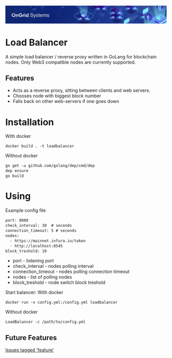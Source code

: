 [![OnGrid Systems Blockchain Applications DApps Development](img/ongrid-systems-cover.png)](https://ongrid.pro/)

# Load Balancer
A simple load balancer / reverse proxy written in GoLang for blockchain nodes.
Only Web3 compatible nodes are currently supported.

## Features
 - Acts as a reverse proxy, sitting between clients and web servers.
 - Chooses node with biggest block number
 - Falls back on other web-servers if one goes down

# Installation
With docker

```
docker build . -t loadbalancer
```

Without docker
```
go get -u github.com/golang/dep/cmd/dep
dep ensure
go build
```

# Using
Example config file
```
port: 8000
check_interval: 30  # seconds
connection_timeout: 5 # seconds
nodes:
  - https://mainnet.infura.io/token
  - http://localhost:8545
block_treshold: 10
```
* port - listening port
* check_interval - nodes polling interval
* connection_timeout - nodes polling connection timeout
* nodes - list of polling nodes
* block_treshold - node switch block treshold

Start balancer:
With docker
```
docker run -v config.yml:/config.yml loadbalancer
```
Without docker
```
LoadBalancer -c /path/to/config.yml
```

## Future Features
[Issues tagged 'feature'](https://github.com/nwoodthorpe/Load-Balancer-Golang/issues?q=is%3Aissue+is%3Aopen+label%3Afeature)
